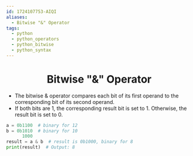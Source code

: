 ```yaml
---
id: 1724107753-AIQI
aliases:
  - Bitwise "&" Operator
tags:
  - python
  - python_operators
  - python_bitwise
  - python_syntax
---
```


<center>
<h1>Bitwise "&" Operator</h1>
</center>


- The bitwise & operator compares each bit of its first operand to the corresponding bit of its second operand.
- If both bits are 1, the corresponding result bit is set to 1. Otherwise, the result bit is set to 0.

```python
a = 0b1100  # binary for 12
b = 0b1010  # binary for 10
      1000  
result = a & b  # result is 0b1000, binary for 8
print(result)  # Output: 8

```


